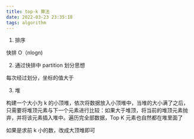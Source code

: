 ```yaml
---
title: top-k 算法
date: 2022-03-23 23:35:18
tags: algorithm
---
```


1. 排序

快排 O（nlogn)

2. 通过快排中 partition 划分思想

每次经过划分，坐标的值大于

3. 堆

构建一个大小为 k 的小顶堆，依次将数据放入小顶堆中，当堆的大小满了之后，只需要将堆顶元素与下一个元素进行比较：如果大于堆顶，将当前的堆顶元素抛弃，并将该元素插入堆中。遍历完全部数据，Top K 元素也自然都在堆里面了

如果是求前 k 小的数，改成大顶堆即可

```typescript

```

